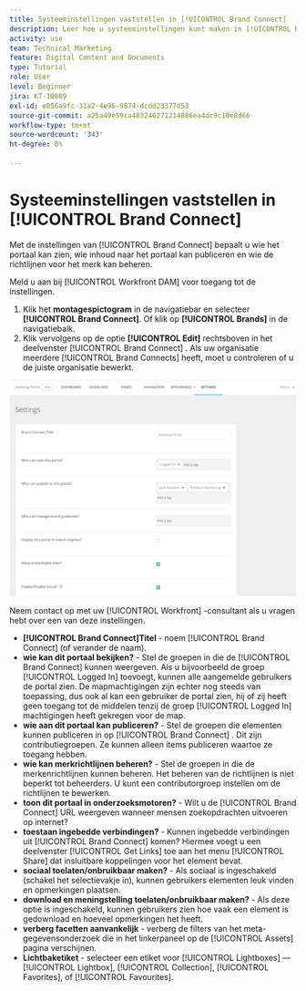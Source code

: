 ```yaml
---
title: Systeeminstellingen vaststellen in [!UICONTROL Brand Connect]
description: Leer hoe u systeeminstellingen kunt maken in [!UICONTROL Brand Connect] van [!UICONTROL Workfront DAM] .
activity: use
team: Technical Marketing
feature: Digital Content and Documents
type: Tutorial
role: User
level: Beginner
jira: KT-10089
exl-id: e056a9fc-31a2-4e96-9874-dcdd23377d53
source-git-commit: a25a49e59ca483246271214886ea4dc9c10e8d66
workflow-type: tm+mt
source-wordcount: '343'
ht-degree: 0%

---
```


# Systeeminstellingen vaststellen in [!UICONTROL Brand Connect]

Met de instellingen van [!UICONTROL Brand Connect] bepaalt u wie het portaal kan zien, wie inhoud naar het portaal kan publiceren en wie de richtlijnen voor het merk kan beheren.

Meld u aan bij [!UICONTROL Workfront DAM] voor toegang tot de instellingen.

1. Klik het **montagespictogram** in de navigatiebar en selecteer **[!UICONTROL Brand Connect]**. Of klik op **[!UICONTROL Brands]** in de navigatiebalk.
1. Klik vervolgens op de optie **[!UICONTROL Edit]** rechtsboven in het deelvenster [!UICONTROL Brand Connect] . Als uw organisatie meerdere [!UICONTROL Brand Connects] heeft, moet u controleren of u de juiste organisatie bewerkt.

![&#x200B; A het schermschot van het Merk verbindt montagespaneel &#x200B;](assets/01-brand-portal-settings.png)

Neem contact op met uw [!UICONTROL Workfront] -consultant als u vragen hebt over een van deze instellingen.

* **[!UICONTROL Brand Connect]Titel** - noem [!UICONTROL Brand Connect] (of verander de naam).
* **wie kan dit portaal bekijken?** - Stel de groepen in die de [!UICONTROL Brand Connect] kunnen weergeven. Als u bijvoorbeeld de groep [!UICONTROL Logged In] toevoegt, kunnen alle aangemelde gebruikers de portal zien. De mapmachtigingen zijn echter nog steeds van toepassing, dus ook al kan een gebruiker de portal zien, hij of zij heeft geen toegang tot de middelen tenzij de groep [!UICONTROL Logged In] machtigingen heeft gekregen voor de map.
* **wie aan dit portaal kan publiceren?** - Stel de groepen die elementen kunnen publiceren in op [!UICONTROL Brand Connect] . Dit zijn contributiegroepen. Ze kunnen alleen items publiceren waartoe ze toegang hebben.
* **wie kan merkrichtlijnen beheren?** - Stel de groepen in die de merkenrichtlijnen kunnen beheren. Het beheren van de richtlijnen is niet beperkt tot beheerders. U kunt een contributorgroep instellen om de richtlijnen te bewerken.
* **toon dit portaal in onderzoeksmotoren?** - Wilt u de [!UICONTROL Brand Connect] URL weergeven wanneer mensen zoekopdrachten uitvoeren op internet?
* **toestaan ingebedde verbindingen?** - Kunnen ingebedde verbindingen uit [!UICONTROL Brand Connect] komen? Hiermee voegt u een deelvenster [!UICONTROL Get Links] toe aan het menu [!UICONTROL Share] dat insluitbare koppelingen voor het element bevat.
* **sociaal toelaten/onbruikbaar maken?** - Als sociaal is ingeschakeld (schakel het selectievakje in), kunnen gebruikers elementen leuk vinden en opmerkingen plaatsen.
* **download en meningstelling toelaten/onbruikbaar maken?** - Als deze optie is ingeschakeld, kunnen gebruikers zien hoe vaak een element is gedownload en hoeveel opmerkingen het heeft.
* **verberg facetten aanvankelijk** - verberg de filters van het meta-gegevensonderzoek die in het linkerpaneel op de [!UICONTROL Assets] pagina verschijnen.
* **Lichtbaketiket** - selecteer een etiket voor [!UICONTROL Lightboxes] — [!UICONTROL Lightbox], [!UICONTROL Collection], [!UICONTROL Favorites], of [!UICONTROL Favourites].
